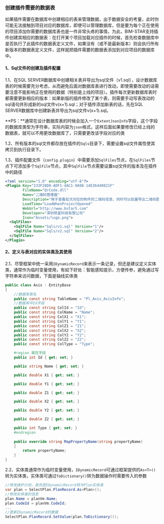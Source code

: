### 创建插件需要的数据表

​	如果插件需要在数据库中创建相应的表来管理数据，出于数据安全的考量，此时你可能无法接触到项目对应的数据库，即使可以管理数据库，但是要为每个正在使用的项目添加你需要的数据库表也是一件非常头疼的事情，为此，BIM-STAR支持插件创建其相应的数据表：在打开某个项目加载对应插件的时候，首先检查数据库中是否执行了此插件的数据表定义文件，如果没有（或不是最新版本）则会执行所有新版本的数据表定义文件，这样就把插件需要的数据表添加到对应项目的数据库中。

#### 1、Sql文件的创建及插件配置

1.1、在SQL SERVER数据库中创建相关表并导出为sql文件（v1.sql），设计数据库表的时候需要充分考虑，从而避免后面对数据库表进行改动，即使需要改动的话需要注意不能影响正在使用的数据（特别是上线的项目）。插件每次更新数据库表时都需要更新相应的版本：如果新版的插件修改了某个表，则需要手动写表改动的sql语句并形成新的sql文件v(x+1).sql；对于插件添加新表的话，先在SQL SERVER数据库中创建新表并导出为sql文件v(x+1).sql。

**PS：**通常在设计数据库表的时候会加入一个`ExtentJsonInfo`字段，这个字段的数据库类型为字符串，实际内容为`json`格式，这样后面如果要修改已经上线的数据表，就可以不用更改数据库了，只需要更改该字段对应的类

1.2、所有版本的sql文件都存放在插件的`Sqls`目录下，需要设置sql文件属性使其拷贝到执行目录下。

1.3、插件配置文件（`config.plugin`）中需要添加`SqlFiles`节点，在`SqlFiles`节点下可添加多个`SqlFile`节点，其中`SqlFile`节点需要设置sql文件的版本及在插件中的路径

```xml
<?xml version="1.0" encoding="utf-8"?>
<Plugin Key="233F28D0-ADF1-4AC1-9A98-14E36440821F" 
        FileName="QrCode.dll"
        Name="二维码管理器"
        Description="用于查看批次对应的构件的二维码信息，同时可以批量导出二维码图片。"
        LoadTime="LoadWhenProjectOpened"
        WebUrl="http://www.bstar5.com"
        Developer="深圳筑星科技有限公司"
        Icon="Assets/logo.png">
  <SqlFiles>
    <SqlFile Name="Sqls/v1.sql" Version="1"/>
    <SqlFile Name="Sqls/v2.sql" Version="2"/>
  </SqlFiles>
</Plugin>
```

#### 2、定义与表对应的实体类及其使用

2.1、尽管框架中统一采用`IDynamicRecord`来表示一条记录，但还是建议定义实体类，通常作为临时变量使用，有如下好处：智能感知提示，方便传参，避免通过写字符串来访问数据，下面是轴线实体类

```C#
public class Axis : EntityBase
{
    //数据库表名
    public const string TableName = "Pl_Axis_AxisInfo";
    //数据库中Id字段
    public const string ColId = "Id";
    public const string ColName = "Name";
    public const string ColX1 = "X1";
    public const string ColY1 = "Y1";
    public const string ColZ1 = "Z1";
    public const string ColX2 = "X2";
    public const string ColY2 = "Y2";
    public const string ColZ2 = "Z2";
    public const string ColType = "Type";

    #region 属性字段
    public int Id { get; set; }

    public string Name { get; set; }

    public double X1 { get; set; }

    public double Y1 { get; set; }

    public double Z1 { get; set; }

    public double X2 { get; set; }

    public double Y2 { get; set; }

    public double Z2 { get; set; }

    public int Type { get; set; }
    #endregion
      
    public override string MapPropertyName(string propertyName)
    {
        return propertyName;
    }
}
```

2.2、实体类通常作为临时变量使用，`IDynamicRecord`可通过框架提供的`As<T>()`转为实体类，实体类可通过`ToDictionary()`转为数据操作时需要传入的参数

```c#
//修改维护计划，首先把IDynamicRecord转为Plan实体类
var plan = SelectPlan.PlanRecord.As<Plan>();
//修改实体类的信息
plan.Name = planVm.Name;
plan.CodeId = planVm.CodeId;
...
//更新IDynamicRecord的数据
SelectPlan.PlanRecord.SetValue(plan.ToDictionary());
```

### 